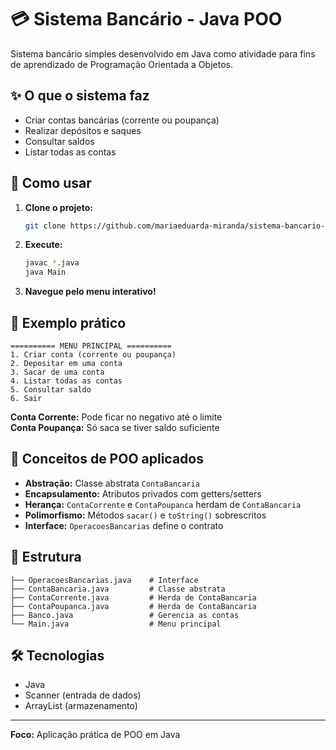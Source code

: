 # 💳 Sistema Bancário - Java POO

Sistema bancário simples desenvolvido em Java como atividade para fins de aprendizado de Programação Orientada a Objetos.

## ✨ O que o sistema faz

- Criar contas bancárias (corrente ou poupança)
- Realizar depósitos e saques
- Consultar saldos
- Listar todas as contas

## 🚀 Como usar

1. **Clone o projeto:**
   ```bash
   git clone https://github.com/mariaeduarda-miranda/sistema-bancario-java.git
   ```

2. **Execute:**
   ```bash
   javac *.java
   java Main
   ```

3. **Navegue pelo menu interativo!**

## 📝 Exemplo prático

```
========== MENU PRINCIPAL ==========
1. Criar conta (corrente ou poupança)
2. Depositar em uma conta
3. Sacar de uma conta
4. Listar todas as contas
5. Consultar saldo
6. Sair
```

**Conta Corrente:** Pode ficar no negativo até o limite  
**Conta Poupança:** Só saca se tiver saldo suficiente

## 🎯 Conceitos de POO aplicados

- **Abstração:** Classe abstrata `ContaBancaria`
- **Encapsulamento:** Atributos privados com getters/setters  
- **Herança:** `ContaCorrente` e `ContaPoupanca` herdam de `ContaBancaria`
- **Polimorfismo:** Métodos `sacar()` e `toString()` sobrescritos
- **Interface:** `OperacoesBancarias` define o contrato

## 📂 Estrutura

```
├── OperacoesBancarias.java    # Interface
├── ContaBancaria.java         # Classe abstrata
├── ContaCorrente.java         # Herda de ContaBancaria
├── ContaPoupanca.java         # Herda de ContaBancaria
├── Banco.java                 # Gerencia as contas
└── Main.java                  # Menu principal
```

## 🛠️ Tecnologias

- Java
- Scanner (entrada de dados)
- ArrayList (armazenamento)

---


**Foco:** Aplicação prática de POO em Java
